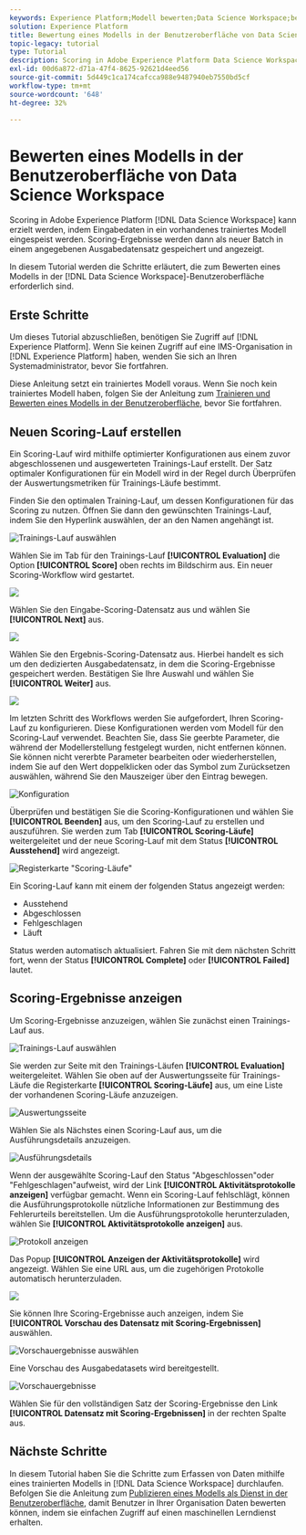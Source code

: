 ```yaml
---
keywords: Experience Platform;Modell bewerten;Data Science Workspace;beliebte Themen;ui;Scoring-Lauf;Scoring-Ergebnisse
solution: Experience Platform
title: Bewertung eines Modells in der Benutzeroberfläche von Data Science Workspace
topic-legacy: tutorial
type: Tutorial
description: Scoring in Adobe Experience Platform Data Science Workspace kann durch Einspeisung von Eingabedaten in ein vorhandenes trainiertes Modell erreicht werden. Scoring-Ergebnisse werden dann als neuer Batch in einem angegebenen Ausgabedatensatz gespeichert und angezeigt.
exl-id: 00d6a872-d71a-47f4-8625-92621d4eed56
source-git-commit: 5d449c1ca174cafcca988e9487940eb7550bd5cf
workflow-type: tm+mt
source-wordcount: '648'
ht-degree: 32%

---
```


# Bewerten eines Modells in der Benutzeroberfläche von Data Science Workspace

Scoring in Adobe Experience Platform [!DNL Data Science Workspace] kann erzielt werden, indem Eingabedaten in ein vorhandenes trainiertes Modell eingespeist werden. Scoring-Ergebnisse werden dann als neuer Batch in einem angegebenen Ausgabedatensatz gespeichert und angezeigt.

In diesem Tutorial werden die Schritte erläutert, die zum Bewerten eines Modells in der [!DNL Data Science Workspace]-Benutzeroberfläche erforderlich sind.

## Erste Schritte

Um dieses Tutorial abzuschließen, benötigen Sie Zugriff auf [!DNL Experience Platform]. Wenn Sie keinen Zugriff auf eine IMS-Organisation in [!DNL Experience Platform] haben, wenden Sie sich an Ihren Systemadministrator, bevor Sie fortfahren.

Diese Anleitung setzt ein trainiertes Modell voraus. Wenn Sie noch kein trainiertes Modell haben, folgen Sie der Anleitung zum [Trainieren und Bewerten eines Modells in der Benutzeroberfläche](./train-evaluate-model-ui.md), bevor Sie fortfahren.

## Neuen Scoring-Lauf erstellen

Ein Scoring-Lauf wird mithilfe optimierter Konfigurationen aus einem zuvor abgeschlossenen und ausgewerteten Trainings-Lauf erstellt. Der Satz optimaler Konfigurationen für ein Modell wird in der Regel durch Überprüfen der Auswertungsmetriken für Trainings-Läufe bestimmt.

Finden Sie den optimalen Training-Lauf, um dessen Konfigurationen für das Scoring zu nutzen. Öffnen Sie dann den gewünschten Trainings-Lauf, indem Sie den Hyperlink auswählen, der an den Namen angehängt ist.

![Trainings-Lauf auswählen](../images/models-recipes/score/select-run.png)

Wählen Sie im Tab für den Trainings-Lauf **[!UICONTROL Evaluation]** die Option **[!UICONTROL Score]** oben rechts im Bildschirm aus. Ein neuer Scoring-Workflow wird gestartet.

![](../images/models-recipes/score/training_run_overview.png)

Wählen Sie den Eingabe-Scoring-Datensatz aus und wählen Sie **[!UICONTROL Next]** aus.

![](../images/models-recipes/score/scoring_input.png)

Wählen Sie den Ergebnis-Scoring-Datensatz aus. Hierbei handelt es sich um den dedizierten Ausgabedatensatz, in dem die Scoring-Ergebnisse gespeichert werden. Bestätigen Sie Ihre Auswahl und wählen Sie **[!UICONTROL Weiter]** aus.

![](../images/models-recipes/score/scoring_results.png)

Im letzten Schritt des Workflows werden Sie aufgefordert, Ihren Scoring-Lauf zu konfigurieren. Diese Konfigurationen werden vom Modell für den Scoring-Lauf verwendet.
Beachten Sie, dass Sie geerbte Parameter, die während der Modellerstellung festgelegt wurden, nicht entfernen können. Sie können nicht vererbte Parameter bearbeiten oder wiederherstellen, indem Sie auf den Wert doppelklicken oder das Symbol zum Zurücksetzen auswählen, während Sie den Mauszeiger über den Eintrag bewegen.

![Konfiguration](../images/models-recipes/score/configuration.png)

Überprüfen und bestätigen Sie die Scoring-Konfigurationen und wählen Sie **[!UICONTROL Beenden]** aus, um den Scoring-Lauf zu erstellen und auszuführen. Sie werden zum Tab **[!UICONTROL Scoring-Läufe]** weitergeleitet und der neue Scoring-Lauf mit dem Status **[!UICONTROL Ausstehend]** wird angezeigt.

![Registerkarte &quot;Scoring-Läufe&quot;](../images/models-recipes/score/scoring_runs_tab.png)

Ein Scoring-Lauf kann mit einem der folgenden Status angezeigt werden:
- Ausstehend
- Abgeschlossen
- Fehlgeschlagen
- Läuft

Status werden automatisch aktualisiert. Fahren Sie mit dem nächsten Schritt fort, wenn der Status **[!UICONTROL Complete]** oder **[!UICONTROL Failed]** lautet.

## Scoring-Ergebnisse anzeigen

Um Scoring-Ergebnisse anzuzeigen, wählen Sie zunächst einen Trainings-Lauf aus.

![Trainings-Lauf auswählen](../images/models-recipes/score/select-run.png)

Sie werden zur Seite mit den Trainings-Läufen **[!UICONTROL Evaluation]** weitergeleitet. Wählen Sie oben auf der Auswertungsseite für Trainings-Läufe die Registerkarte **[!UICONTROL Scoring-Läufe]** aus, um eine Liste der vorhandenen Scoring-Läufe anzuzeigen.

![Auswertungsseite](../images/models-recipes/score/view_scoring_runs.png)

Wählen Sie als Nächstes einen Scoring-Lauf aus, um die Ausführungsdetails anzuzeigen.

![Ausführungsdetails](../images/models-recipes/score/view_details.png)

Wenn der ausgewählte Scoring-Lauf den Status &quot;Abgeschlossen&quot;oder &quot;Fehlgeschlagen&quot;aufweist, wird der Link **[!UICONTROL Aktivitätsprotokolle anzeigen]** verfügbar gemacht. Wenn ein Scoring-Lauf fehlschlägt, können die Ausführungsprotokolle nützliche Informationen zur Bestimmung des Fehlerurteils bereitstellen. Um die Ausführungsprotokolle herunterzuladen, wählen Sie **[!UICONTROL Aktivitätsprotokolle anzeigen]** aus.

![Protokoll anzeigen](../images/models-recipes/score/view_logs.png)

Das Popup **[!UICONTROL Anzeigen der Aktivitätsprotokolle]** wird angezeigt. Wählen Sie eine URL aus, um die zugehörigen Protokolle automatisch herunterzuladen.

![](../images/models-recipes/score/activity_logs.png)

Sie können Ihre Scoring-Ergebnisse auch anzeigen, indem Sie **[!UICONTROL Vorschau des Datensatz mit Scoring-Ergebnissen]** auswählen.

![Vorschauergebnisse auswählen](../images/models-recipes/score/view_results.png)

Eine Vorschau des Ausgabedatasets wird bereitgestellt.

![Vorschauergebnisse](../images/models-recipes/score/preview_results.png)

Wählen Sie für den vollständigen Satz der Scoring-Ergebnisse den Link **[!UICONTROL Datensatz mit Scoring-Ergebnissen]** in der rechten Spalte aus.

## Nächste Schritte

In diesem Tutorial haben Sie die Schritte zum Erfassen von Daten mithilfe eines trainierten Modells in [!DNL Data Science Workspace] durchlaufen. Befolgen Sie die Anleitung zum [Publizieren eines Modells als Dienst in der Benutzeroberfläche](./publish-model-service-ui.md), damit Benutzer in Ihrer Organisation Daten bewerten können, indem sie einfachen Zugriff auf einen maschinellen Lerndienst erhalten.
